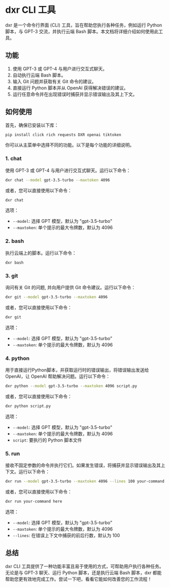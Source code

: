 # dxr CLI 工具

dxr 是一个命令行界面 (CLI) 工具，旨在帮助您执行各种任务，例如运行 Python 脚本，与 GPT-3 交流，并执行云端 Bash 脚本。本文档将详细介绍如何使用此工具。

## 功能

1. 使用 GPT-3 或 GPT-4 与用户进行交互式聊天。
2. 自动执行云端 Bash 脚本。
3. 输入 Git 问题并获取有关 Git 命令的建议。
4. 直接运行 Python 脚本并从 OpenAI 获得解决错误的建议。
5. 运行任意命令并在出现错误时捕获并显示错误输出及其上下文。

## 如何使用

首先，确保已安装以下库：

```bash
pip install click rich requests DXR openai tiktoken
```

你可以从主菜单中选择不同的功能。以下是每个功能的详细说明。

### 1. chat

使用 GPT-3 或 GPT-4 与用户进行交互式聊天。运行以下命令：

```bash
dxr chat --model gpt-3.5-turbo --maxtoken 4096
```
或者，您可以直接使用以下命令：
```bash
dxr chat
```

选项：

- `--model`: 选择 GPT 模型，默认为 "gpt-3.5-turbo"
- `--maxtoken`: 单个提示的最大令牌数，默认为 4096

### 2. bash

执行云端上的脚本。运行以下命令：

```bash
dxr bash
```


### 3. git

询问有关 Git 的问题, 并向用户提供 Git 命令建议。运行以下命令：

```bash
dxr git --model gpt-3.5-turbo --maxtoken 4096
```
或者，您可以直接使用以下命令：
```bash
dxr git
```

选项：

- `--model`: 选择 GPT 模型，默认为 "gpt-3.5-turbo"
- `--maxtoken`: 单个提示的最大令牌数，默认为 4096

### 4. python

用于直接运行Python脚本，并获取运行时的错误输出，将错误输出发送给 OpenAI，让 OpenAI 帮助解决问题。运行以下命令：

```bash
dxr python --model gpt-3.5-turbo --maxtoken 4096 script.py
```
或者，您可以直接使用以下命令：
```bash
dxr python script.py
```

选项：

- `--model`: 选择 GPT 模型，默认为 "gpt-3.5-turbo"
- `--maxtoken`: 单个提示的最大令牌数，默认为 4096
- `script`: 要执行的 Python 脚本文件

### 5. run

接收不固定参数的命令并执行它们。如果发生错误，将捕获并显示错误输出及其上下文。运行以下命令：

```bash
dxr run --model gpt-3.5-turbo --maxtoken 4096 --lines 100 your-command here
```
或者，您可以直接使用以下命令：
```bash
dxr run your-command here
```

选项：

- `--model`: 选择 GPT 模型，默认为 "gpt-3.5-turbo"
- `--maxtoken`: 单个提示的最大令牌数，默认为 4096
- `--lines`: 在错误上下文中捕获的前后行数，默认为 100

## 总结

dxr CLI 工具提供了一种功能丰富且易于使用的方式，可帮助用户执行各种任务。无论是与 GPT-3 聊天、运行 Python 脚本，还是执行云端 Bash 脚本，dxr 都能帮助您更有效地完成工作。尝试一下吧，看看它能如何改善您的工作流程！